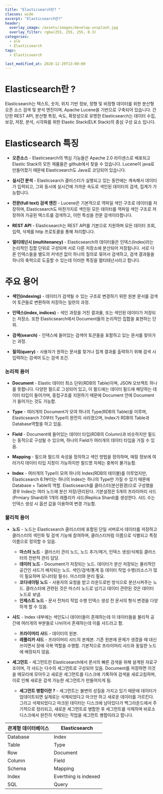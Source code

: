```yaml
---
title: "Elasticsearch란? "
classes: wide
excerpt: "Elasticsearch란?"
header:
  overlay_image: /assets/images/develop-unsplash.jpg
  overlay_filter: rgba(255, 255, 255, 0.3)
categories:
  - elk
  - Elasticsearch
tags:
  - Elasticsearch

last_modified_at: 2020-12-29T13:00:00
---
```


# Elasticsearch란 ?
Elasticsearch는 텍스트, 숫자, 위치 기반 정보, 정형 및 비정형 데이터를 위한 분산형 오픈 소스 검색 및 분석 엔진이며, Apache Lucene을 기반으로 구축되어 있습니다. 간단한 REST API, 분산형 특징, 속도, 확장성으로 유명한 Elasticsearch는 데이터 수집, 보강, 저장, 분석, 시각화를 위한 Elastic Stack(ELK Stack)의 중심 구성 요소 입니다.

# Elasticsearch 특징
* **오픈소스** - Elasticsearch의 핵심 기능들은 Apache 2.0 라이센스로 배포되고 Elastic Stack의 모든 제품들은 github에서 찾을 수 있습니다. Lucene이 java로 만들어졌기 때문에 Elasticsearch도 Java로 코딩되어 있습니다.

* **실시간 분석** - Elasticsearch 클러스터가 실행되고 있는 동안에는 계속해서 데이터가 입력되고, 그와 동시에 실시간에 가까운 속도로 색인된 데이터의 검색, 집계가 가능합니다.

* **전문(full text) 검색 엔진** - Lucene은 기본적으로 역파일 색인 구조로 데이터를 저장하며, Elasticsearch도 마찬가지로 색인된 모든 데이터를 역파일 색인 구조로 저장하여 가공된 텍스트를 검색하고, 이런 특성을 전문 검색이라합니다.

* **REST API** - Elasticsearch는 REST API를 기본으로 지원하며 모든 데이터 조회, 입력, 삭제를 http 프로토콜을 통해 처리합니다.

* **멀티테넌시 (multitenancy)** - Elasticsearch의 데이터들은 인덱스(Index)라는 논리적인 집합 단위로 구성되며 서로 다른 저장소에 분산되어 저장됩니다. 서로 다른 인덱스들을 별도의 커넥션 없이 하나의 질의로 묶어서 검색하고, 검색 결과들을 하나의 축력으로 도출할 수 있는데 이러한 특징을 멀티테넌시라고 합니다.

# 주요 용어
* **색인(indexing)** - 데이터가 검색될 수 있는 구조로 변경하기 위한 원본 문서를 검색어 토큰들로 변환하여 저장하는 일련의 과정.

* **인덱스(index, indices)** - 색인 과정을 거친 결과물, 또는 색인된 데이터가 저장되는 저장소. 또한 Elasticsearch에서 Document들의 논리적인 집합을 표현하는 단위.

* **검색(search)** - 인덱스에 들어있는 검색어 토큰들을 포함하고 있는 문서를 찾아가는 과정.

* **질의(query)** - 사용자가 원하는 문서를 찾거나 집계 결과를 출력하기 위해 검색 시 입력하는 검색어 도는 검색 조건.

### 논리적 용어

* **Document** - Elastic 데이터 최소 단위(RDB의 Table)이며, JSON 오브젝트 하나를 뜻합니다. 다양한 필드로 그성되어 있고, 이 필드에는 데이터 필드에 해당하는 데이터 타입이 들어가며, 중첩구조를 지원하기 때문에 Document 안에 Document가 들어가는 것도 가능함.

* **Type** - 여러개의 Document가 모여 하나의 Type(RDB의 Table)을 이루며, Elasticsearch 7.0부터 Type이 완전히 사라졌으며, Index가 RDB의 Table과 Database역할을 하고 있음.

* **Field** - Document에 들어있는 데이터 타입(RDB의 Column)과 비슷하지만 필드는 동적으로 구성될 수 있으며, 하나의 Field가 여러개의 데이터 타입을 가질 수 있음.

* **Mapping** - 필드와 필드의 속성을 정의하고 색인 방법을 정의하며, 매핑 정보에 여러가지 데이터 타입 지정이 가능하지만 필드명 자체는 중복이 불가능함.

* **Index** - 여러개의 Type이 모여 하나의 Index(RDB의 테이블)를 이루었지만, Elasticsearch 6.1부터는 하나의 Index는 하나의 Type만 가질 수 있기 때문에 Database + Table의 역할. Elasticsearch를 클러스터(분산환경)으로 구성했을 경우 Index는 여러 노드에 분산 저장/관리된다. 기본설정은 5개의 프라이머리 샤드(Prmiary Shard)와 1개의 레플리카 샤드(Replica Shard)를 생성한다. 샤드 수는 인덱스 생성 시 옵션 값을 이용하여 변경 가능함.

### 물리적 용어

* **노드** - 노드는 Elasticsearch 클러스터에 포함된 단일 서버로서 데이터를 저장하고 클러스터의 색인화 및 검색 기능에 참여하며, 클러스터처럼 이름으로 식별되고 특정 이름으로 정의할 수 있음.

    * **마스터 노드** - 클러스터 관리 노드, 노드 추가/제거, 인덱스 생성/삭제등 클러스터의 전반적 관리 담당. 
    * **데이터 노드** - Document가 저장되는 노드. 데이터가 분산 저장되는 물리적인 공간인 샤드가 배치되는 노드. 색인/검색/통계 등 데이터 작업 수행(리소스가 많이 필요하며 모니터링 필수). 마스터와 분리 필요.
    * **코디네이팅 노드** - 사용자의 요청을 받고 라운드로빈 방식으로 분산시켜주는 노드. 클러스터에 관련된 것은 마스터 노드로 넘기고 데이터 관련된 것은 데이터 노드로 보냄.
    * **인제스트 노드** - 문서 전처리 작업 수행 인덱스 생성 전 문서의 형식 변경을 다양하게 할 수 있음.

* **샤드** - Index 내부에는 색인도니 데이터들이 존재하는데 이 데이터들을 물리적 공간에 여러개의 부분들로 나뉘어서 존재하는데 이를 샤드라고 함.

    * **프라이머리 샤드** - 데이터의 원본. 
    * **레플리카 샤드** - 프라이머리 샤드의 본제본. 기존 원본에 문제가 생겼을 때 대신 쓰이면서 장애 극복 역할을 수행함. 기본적으로 프라이머리 샤드와 동일한 노드에 배정되지 않음.

* **세그먼트** - 세그먼트란 Elasticsearch에서 문서의 빠른 검색을 위해 설계된 자료구조이며, 각 샤드는 다수의 세그먼트로 구성되어 있음. Document를 저장하면 이것을 메모리에 모아두고 새로운 세그먼트를 디스크에 기록하여 검색을 새로고침하며, 이로 인해 새로운 검색 가능한 세그먼트가 만들어지게 됨.

    * **세그먼트 병합이란 ?** - 세그먼트는 불변의 성질을 가지고 있기 때문에 데이터가 업데이트되면 실제로는 삭제되었다고 마크만 하고 새로운 데이터를 가르킨다. 그리고 삭제되었다고 마크된 데이터는 디스크에 남아있다가 백그라운드에서 주기적으로 정리되고, 새로운 세그먼트로 병합한 후 세그먼트를 삭제하며 비로소 디스크에서 완전히 삭제되는 작업을 세그먼트 병합이라고 합니다.

|관계형 데이터베이스|Elasticsearch|
|---|---|
|Database|Index|
|Table|Type|
|Row|Document|
|Column|Field|
|Schema|Mapping|
|Index|Everthing is indexed|
|SQL|Query|
